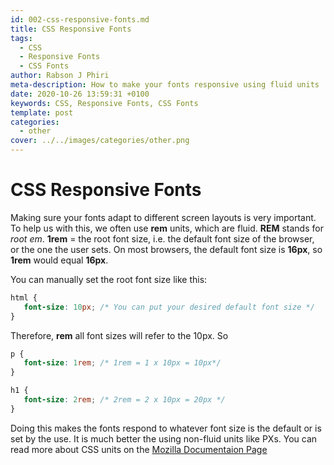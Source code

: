 ```yaml
---
id: 002-css-responsive-fonts.md
title: CSS Responsive Fonts
tags:
  - CSS
  - Responsive Fonts
  - CSS Fonts
author: Rabson J Phiri
meta-description: How to make your fonts responsive using fluid units
date: 2020-10-26 13:59:31 +0100
keywords: CSS, Responsive Fonts, CSS Fonts
template: post
categories:
  - other
cover: ../../images/categories/other.png
---
```


# CSS Responsive Fonts

Making sure your fonts adapt to different screen layouts is very important. To help us with this, we often use **rem** units, which are fluid. **REM** stands for *root em*. **1rem** = the root font size, i.e. the default font size of the browser, or the one the user sets. On most browsers, the default font size is **16px**, so **1rem** would equal **16px**.

You can manually set the root font size like this:

```css
html {
   font-size: 10px; /* You can put your desired default font size */
}
```

Therefore, **rem** all font sizes will refer to the 10px. So 

```css
p {
   font-size: 1rem; /* 1rem = 1 x 10px = 10px*/
}

h1 {
   font-size: 2rem; /* 2rem = 2 x 10px = 20px */
}
```

Doing this makes the fonts respond to whatever font size is the default or is set by the use. It is much better the using non-fluid units like PXs. You can read more about CSS units on the [Mozilla Documentaion Page](https://developer.mozilla.org/en-US/docs/Learn/CSS/Building_blocks/Values_and_units)
